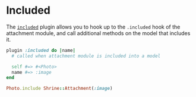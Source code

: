 # Included

The [`included`][included] plugin allows you to hook up to the `.included` hook
of the attachment module, and call additional methods on the model that
includes it.

```rb
plugin :included do |name|
  # called when attachment module is included into a model

  self #=> #<Photo>
  name #=> :image
end
```
```rb
Photo.include Shrine::Attachment(:image)
```

[included]: /lib/shrine/plugins/included.rb
